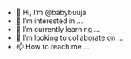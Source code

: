 - 👋 Hi, I’m @babybuuja
- 👀 I’m interested in ...
- 🌱 I’m currently learning ...
- 💞️ I’m looking to collaborate on ...
- 📫 How to reach me ...

<!---
babybuuja/babybuuja is a ✨ special ✨ repository because its `README.md` (this file) appears on your GitHub profile.
You can click the Preview link to take a look at your changes.
--->
